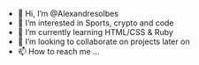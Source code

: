 - 👋 Hi, I’m @Alexandresolbes
- 👀 I’m interested in Sports, crypto and code
- 🌱 I’m currently learning HTML/CSS & Ruby
- 💞️ I’m looking to collaborate on projects later on 
- 📫 How to reach me ...

<!---
Alexandresolbes/Alexandresolbes is a ✨ special ✨ repository because its `README.md` (this file) appears on your GitHub profile.
You can click the Preview link to take a look at your changes.
--->
